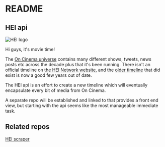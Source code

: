 # README
## HEI api
<img src="https://www.heinetwork.tv/wp-content/uploads/2021/03/logo_block-1-rev.jpg" alt="HEI logo" style="max-width: 200px; height: auto;">

Hi guys, it's movie time!

The [On Cinema universe](https://en.wikipedia.org/wiki/On_Cinema) contains many different shows, tweets, news posts etc across the decade plus that it's been running. There isn't an official timeline on [the HEI Network website](https://www.heinetwork.tv), and the [older timeline](https://oncinematimeline.com) that did exist is now a good few years out of date.

The HEI api is an effort to create a new timeline which will eventually encapsulate every bit of media from On Cinema.

A separate repo will be established and linked to that provides a front end view, but starting with the api seems like the most manageable immediate task.

## Related repos
[HEI scraper](https://github.com/samcolson4/hei_scraper)
